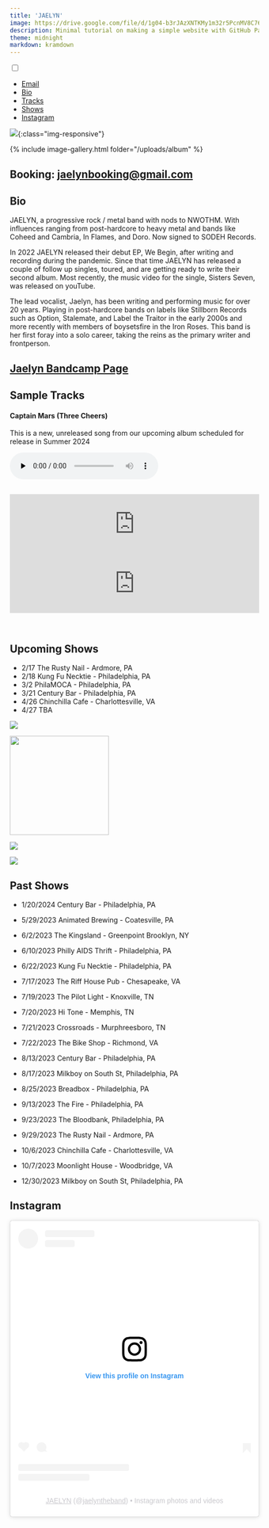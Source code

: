 ```yaml
---
title: 'JAELYN'
image: https://drive.google.com/file/d/1g04-b3rJAzXNTKMy1m32r5PcnMV8C760/view?usp=drive_link
description: Minimal tutorial on making a simple website with GitHub Pages
theme: midnight
markdown: kramdown
---
```

<head>
  <meta charset="utf-8">
 <title>Responsive Navigation Menu</title>
  <link rel="stylesheet" href="style.css">
  <link rel="stylesheet" href="https://cdnjs.cloudflare.com/ajax/libs/font-awesome/5.15.2/css/all.min.css"/>
  <meta name="viewport" content="width=device-width, initial-scale=1.0">
  <script type="text/javascript">   
    document.addEventListener('DOMContentLoaded', function() {
      // Ensure the DOM is fully loaded before attaching the listener
      var links  = document.querySelectorAll('.menu-link');
      var myfield = document.getElementById('click');
      // Convert the HTMLCollection to an array for easier iteration
      links.forEach(function(link) {
        link.addEventListener('click', function(event) {
          // Your event handling logic here
          console.log("Clicking link");
          myfield.checked = false;
        });  
      });
    });
</script>
<!-- Google tag (gtag.js) -->
<script async src="https://www.googletagmanager.com/gtag/js?id=G-MRBTL808NL"></script>
<script>
  window.dataLayer = window.dataLayer || [];
  function gtag(){dataLayer.push(arguments);}
  gtag('js', new Date());

  gtag('config', 'G-MRBTL808NL');
</script>

</head>
<nav>
  <input type="checkbox" id="click">
  <label for="click" class="menu-btn">
    <i class="fas fa-bars"></i>
  </label>
  <ul>
    <li><a class="menu-link" href="#booking-jaelynbookinggmailcom">Email</a></li>
    <li><a class="menu-link" href="#bio">Bio</a></li>
    <li><a class="menu-link" href="#sample-tracks">Tracks</a></li>
    <li><a class="menu-link" href="#upcoming-shows">Shows</a></li>
    <li><a class="menu-link" href="#instagram">Instagram</a></li>
  </ul>
</nav>

![](https://f4.bcbits.com/img/0031466652_10.jpg){:class="img-responsive"}

{% include image-gallery.html folder="/uploads/album" %}

## Booking: [jaelynbooking@gmail.com](mailto:jaelynbooking@gmail.com)
## Bio

JAELYN, a progressive rock / metal band with nods to NWOTHM. With influences ranging from post-hardcore to heavy metal and bands like Coheed and Cambria, In Flames, and Doro. Now signed to SODEH Records. 

In 2022 JAELYN released their debut EP, We Begin, after writing and recording during the pandemic. Since that time JAELYN has released a couple of follow up singles, toured, and are getting ready to write their second album. Most recently, the music video for the single, Sisters Seven, was released on youTube. 

The lead vocalist, Jaelyn, has been writing and performing music for over 20 years. Playing in post-hardcore bands on labels like Stillborn Records such as Option, Stalemate, and Label the Traitor in the early 2000s and more recently with members of boysetsfire in the Iron Roses. This band is her first foray into a solo career, taking the reins as the primary writer and frontperson.

## [Jaelyn Bandcamp Page](https://jaelyn.bandcamp.com/)
## Sample Tracks

<div class="audio-container">
  <h4> Captain Mars (Three Cheers)  </h4>
  <p>This is a new, unreleased song from our upcoming album scheduled for release in Summer 2024</p>
  <audio class="player" controls preload="none">
    <source src="./assets/Captain%20Mars%20(Three%20Cheers).mp3" type="audio/mp3">
</audio>
</div>

<iframe style="border: 0; width: 100%; height: 120px; margin-top: 30px;" src="https://bandcamp.com/EmbeddedPlayer/track=2779693212/size=large/bgcol=ffffff/linkcol=0687f5/tracklist=false/artwork=small/transparent=true/" seamless> <a href="https://jaelyn.bandcamp.com/track/surgical-dark-heartbeat"> Surgical Dark (Heartbeat) by JAELYN </a> </iframe>

<iframe style="border: 0; width: 100%; height: 120px; margin-bottom: 30px;" src="https://bandcamp.com/EmbeddedPlayer/track=3698777456/size=large/bgcol=ffffff/linkcol=0687f5/tracklist=false/artwork=small/transparent=true/" seamless> <a href="https://jaelyn.bandcamp.com/track/the-sisters-7-march"> The Sisters 7 (March) by JAELYN </a> </iframe>

## Upcoming Shows
  
- 2/17 The Rusty Nail - Ardmore, PA
- 2/18 Kung Fu Necktie - Philadelphia, PA
- 3/2 PhilaMOCA - Philadelphia, PA
- 3/21 Century Bar - Philadelphia, PA
- 4/26 Chinchilla Cafe - Charlottesville, VA
- 4/27 TBA

<img src="https://drive.google.com/a/jaelyntheband.com/thumbnail?id=1b5Y948oo7hFPIZx2yr-tHGd_3nVmECNK&sz=w200">

<img
src="https://kungfunecktie.com/wp-content/uploads/2024/01/Rockin_47941705660402.jpeg" width="200px">

<img
src="https://drive.google.com/a/jaelyntheband.com/thumbnail?id=147zCejz4_b0nvZNnT7jN-NH-GChmHmZI&sz=w200">

<img
src="https://drive.google.com/a/jaelyntheband.com/thumbnail?id=1AIQWsFgj5bZZsgLNmVWqkdmeCbkxGTHm&sz=w350">

## Past Shows
- 1/20/2024 Century Bar - Philadelphia, PA
<!-- <img src="https://drive.google.com/a/jaelyntheband.com/thumbnail?id=1moI5sLDzl0sZFQniFLW5kQD1J5PylvS4&sz=w200"> -->

- 5/29/2023 Animated Brewing - Coatesville, PA

- 6/2/2023 The Kingsland - Greenpoint Brooklyn, NY

- 6/10/2023 Philly AIDS Thrift - Philadelphia, PA

- 6/22/2023 Kung Fu Necktie - Philadelphia, PA

- 7/17/2023 The Riff House Pub - Chesapeake, VA
  
- 7/19/2023 The Pilot Light - Knoxville, TN

- 7/20/2023 Hi Tone - Memphis, TN

- 7/21/2023 Crossroads - Murphreesboro, TN

- 7/22/2023 The Bike Shop - Richmond, VA

- 8/13/2023 Century Bar - Philadelphia, PA

- 8/17/2023 Milkboy on South St, Philadelphia, PA

- 8/25/2023 Breadbox - Philadelphia, PA
  
- 9/13/2023 The Fire - Philadelphia, PA

- 9/23/2023 The Bloodbank, Philadelphia, PA

- 9/29/2023 The Rusty Nail - Ardmore, PA

- 10/6/2023 Chinchilla Cafe - Charlottesville, VA

- 10/7/2023 Moonlight House - Woodbridge, VA

- 12/30/2023 Milkboy on South St, Philadelphia, PA


## Instagram

<blockquote class="instagram-media" data-instgrm-permalink="https://www.instagram.com/jaelyntheband/?utm_source=ig_embed&amp;utm_campaign=loading" data-instgrm-version="14" style=" background:#FFF; border:0; border-radius:3px; box-shadow:0 0 1px 0 rgba(0,0,0,0.5),0 1px 10px 0 rgba(0,0,0,0.15); margin: 1px; max-width:540px; min-width:326px; padding:0; width:99.375%; width:-webkit-calc(100% - 2px); width:calc(100% - 2px);"><div style="padding:16px;"> <a href="https://www.instagram.com/jaelyntheband/?utm_source=ig_embed&amp;utm_campaign=loading" style=" background:#FFFFFF; line-height:0; padding:0 0; text-align:center; text-decoration:none; width:100%;" target="_blank"> <div style=" display: flex; flex-direction: row; align-items: center;"> <div style="background-color: #F4F4F4; border-radius: 50%; flex-grow: 0; height: 40px; margin-right: 14px; width: 40px;"></div> <div style="display: flex; flex-direction: column; flex-grow: 1; justify-content: center;"> <div style=" background-color: #F4F4F4; border-radius: 4px; flex-grow: 0; height: 14px; margin-bottom: 6px; width: 100px;"></div> <div style=" background-color: #F4F4F4; border-radius: 4px; flex-grow: 0; height: 14px; width: 60px;"></div></div></div><div style="padding: 19% 0;"></div> <div style="display:block; height:50px; margin:0 auto 12px; width:50px;"><svg width="50px" height="50px" viewBox="0 0 60 60" version="1.1" xmlns="https://www.w3.org/2000/svg" xmlns:xlink="https://www.w3.org/1999/xlink"><g stroke="none" stroke-width="1" fill="none" fill-rule="evenodd"><g transform="translate(-511.000000, -20.000000)" fill="#000000"><g><path d="M556.869,30.41 C554.814,30.41 553.148,32.076 553.148,34.131 C553.148,36.186 554.814,37.852 556.869,37.852 C558.924,37.852 560.59,36.186 560.59,34.131 C560.59,32.076 558.924,30.41 556.869,30.41 M541,60.657 C535.114,60.657 530.342,55.887 530.342,50 C530.342,44.114 535.114,39.342 541,39.342 C546.887,39.342 551.658,44.114 551.658,50 C551.658,55.887 546.887,60.657 541,60.657 M541,33.886 C532.1,33.886 524.886,41.1 524.886,50 C524.886,58.899 532.1,66.113 541,66.113 C549.9,66.113 557.115,58.899 557.115,50 C557.115,41.1 549.9,33.886 541,33.886 M565.378,62.101 C565.244,65.022 564.756,66.606 564.346,67.663 C563.803,69.06 563.154,70.057 562.106,71.106 C561.058,72.155 560.06,72.803 558.662,73.347 C557.607,73.757 556.021,74.244 553.102,74.378 C549.944,74.521 548.997,74.552 541,74.552 C533.003,74.552 532.056,74.521 528.898,74.378 C525.979,74.244 524.393,73.757 523.338,73.347 C521.94,72.803 520.942,72.155 519.894,71.106 C518.846,70.057 518.197,69.06 517.654,67.663 C517.244,66.606 516.755,65.022 516.623,62.101 C516.479,58.943 516.448,57.996 516.448,50 C516.448,42.003 516.479,41.056 516.623,37.899 C516.755,34.978 517.244,33.391 517.654,32.338 C518.197,30.938 518.846,29.942 519.894,28.894 C520.942,27.846 521.94,27.196 523.338,26.654 C524.393,26.244 525.979,25.756 528.898,25.623 C532.057,25.479 533.004,25.448 541,25.448 C548.997,25.448 549.943,25.479 553.102,25.623 C556.021,25.756 557.607,26.244 558.662,26.654 C560.06,27.196 561.058,27.846 562.106,28.894 C563.154,29.942 563.803,30.938 564.346,32.338 C564.756,33.391 565.244,34.978 565.378,37.899 C565.522,41.056 565.552,42.003 565.552,50 C565.552,57.996 565.522,58.943 565.378,62.101 M570.82,37.631 C570.674,34.438 570.167,32.258 569.425,30.349 C568.659,28.377 567.633,26.702 565.965,25.035 C564.297,23.368 562.623,22.342 560.652,21.575 C558.743,20.834 556.562,20.326 553.369,20.18 C550.169,20.033 549.148,20 541,20 C532.853,20 531.831,20.033 528.631,20.18 C525.438,20.326 523.257,20.834 521.349,21.575 C519.376,22.342 517.703,23.368 516.035,25.035 C514.368,26.702 513.342,28.377 512.574,30.349 C511.834,32.258 511.326,34.438 511.181,37.631 C511.035,40.831 511,41.851 511,50 C511,58.147 511.035,59.17 511.181,62.369 C511.326,65.562 511.834,67.743 512.574,69.651 C513.342,71.625 514.368,73.296 516.035,74.965 C517.703,76.634 519.376,77.658 521.349,78.425 C523.257,79.167 525.438,79.673 528.631,79.82 C531.831,79.965 532.853,80.001 541,80.001 C549.148,80.001 550.169,79.965 553.369,79.82 C556.562,79.673 558.743,79.167 560.652,78.425 C562.623,77.658 564.297,76.634 565.965,74.965 C567.633,73.296 568.659,71.625 569.425,69.651 C570.167,67.743 570.674,65.562 570.82,62.369 C570.966,59.17 571,58.147 571,50 C571,41.851 570.966,40.831 570.82,37.631"></path></g></g></g></svg></div><div style="padding-top: 8px;"> <div style=" color:#3897f0; font-family:Arial,sans-serif; font-size:14px; font-style:normal; font-weight:550; line-height:18px;">View this profile on Instagram</div></div><div style="padding: 12.5% 0;"></div> <div style="display: flex; flex-direction: row; margin-bottom: 14px; align-items: center;"><div> <div style="background-color: #F4F4F4; border-radius: 50%; height: 12.5px; width: 12.5px; transform: translateX(0px) translateY(7px);"></div> <div style="background-color: #F4F4F4; height: 12.5px; transform: rotate(-45deg) translateX(3px) translateY(1px); width: 12.5px; flex-grow: 0; margin-right: 14px; margin-left: 2px;"></div> <div style="background-color: #F4F4F4; border-radius: 50%; height: 12.5px; width: 12.5px; transform: translateX(9px) translateY(-18px);"></div></div><div style="margin-left: 8px;"> <div style=" background-color: #F4F4F4; border-radius: 50%; flex-grow: 0; height: 20px; width: 20px;"></div> <div style=" width: 0; height: 0; border-top: 2px solid transparent; border-left: 6px solid #f4f4f4; border-bottom: 2px solid transparent; transform: translateX(16px) translateY(-4px) rotate(30deg)"></div></div><div style="margin-left: auto;"> <div style=" width: 0px; border-top: 8px solid #F4F4F4; border-right: 8px solid transparent; transform: translateY(16px);"></div> <div style=" background-color: #F4F4F4; flex-grow: 0; height: 12px; width: 16px; transform: translateY(-4px);"></div> <div style=" width: 0; height: 0; border-top: 8px solid #F4F4F4; border-left: 8px solid transparent; transform: translateY(-4px) translateX(8px);"></div></div></div> <div style="display: flex; flex-direction: column; flex-grow: 1; justify-content: center; margin-bottom: 24px;"> <div style=" background-color: #F4F4F4; border-radius: 4px; flex-grow: 0; height: 14px; margin-bottom: 6px; width: 224px;"></div> <div style=" background-color: #F4F4F4; border-radius: 4px; flex-grow: 0; height: 14px; width: 144px;"></div></div></a><p style=" color:#c9c8cd; font-family:Arial,sans-serif; font-size:14px; line-height:17px; margin-bottom:0; margin-top:8px; overflow:hidden; padding:8px 0 7px; text-align:center; text-overflow:ellipsis; white-space:nowrap;"><a href="https://www.instagram.com/jaelyntheband/?utm_source=ig_embed&amp;utm_campaign=loading" style=" color:#c9c8cd; font-family:Arial,sans-serif; font-size:14px; font-style:normal; font-weight:normal; line-height:17px;" target="_blank">JAELYN</a> (@<a href="https://www.instagram.com/jaelyntheband/?utm_source=ig_embed&amp;utm_campaign=loading" style=" color:#c9c8cd; font-family:Arial,sans-serif; font-size:14px; font-style:normal; font-weight:normal; line-height:17px;" target="_blank">jaelyntheband</a>) • Instagram photos and videos</p></div></blockquote> <script async src="//www.instagram.com/embed.js"></script>
